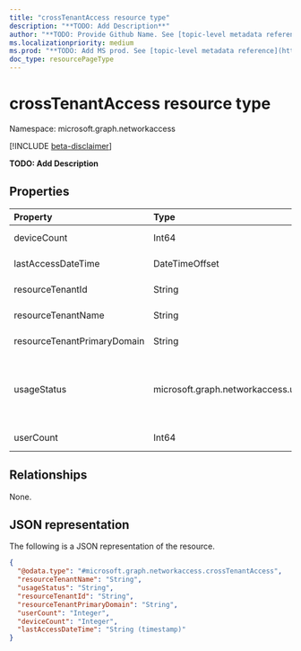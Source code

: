 ```yaml
---
title: "crossTenantAccess resource type"
description: "**TODO: Add Description**"
author: "**TODO: Provide Github Name. See [topic-level metadata reference](https://aka.ms/msgo?pagePath=Document-APIs/Guidelines/Metadata)**"
ms.localizationpriority: medium
ms.prod: "**TODO: Add MS prod. See [topic-level metadata reference](https://aka.ms/msgo?pagePath=Document-APIs/Guidelines/Metadata)**"
doc_type: resourcePageType
---
```


# crossTenantAccess resource type

Namespace: microsoft.graph.networkaccess

[!INCLUDE [beta-disclaimer](../../includes/beta-disclaimer.md)]

**TODO: Add Description**

## Properties
|Property|Type|Description|
|:---|:---|:---|
|deviceCount|Int64|**TODO: Add Description**|
|lastAccessDateTime|DateTimeOffset|**TODO: Add Description**|
|resourceTenantId|String|**TODO: Add Description**|
|resourceTenantName|String|**TODO: Add Description**|
|resourceTenantPrimaryDomain|String|**TODO: Add Description**|
|usageStatus|microsoft.graph.networkaccess.usageStatus|**TODO: Add Description**.The possible values are: `frequentlyUsed`, `rarelyUsed`, `unknownFutureValue`.|
|userCount|Int64|**TODO: Add Description**|

## Relationships
None.

## JSON representation
The following is a JSON representation of the resource.
<!-- {
  "blockType": "resource",
  "@odata.type": "microsoft.graph.networkaccess.crossTenantAccess"
}
-->
``` json
{
  "@odata.type": "#microsoft.graph.networkaccess.crossTenantAccess",
  "resourceTenantName": "String",
  "usageStatus": "String",
  "resourceTenantId": "String",
  "resourceTenantPrimaryDomain": "String",
  "userCount": "Integer",
  "deviceCount": "Integer",
  "lastAccessDateTime": "String (timestamp)"
}
```

